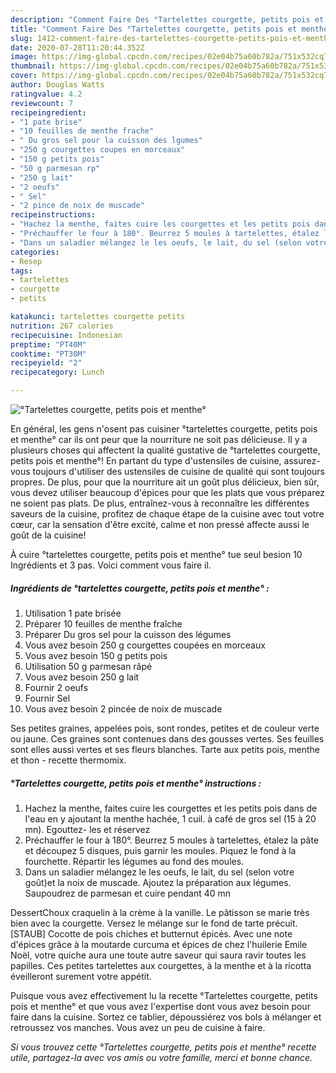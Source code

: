 ```yaml
---
description: "Comment Faire Des °Tartelettes courgette, petits pois et menthe°"
title: "Comment Faire Des °Tartelettes courgette, petits pois et menthe°"
slug: 1412-comment-faire-des-tartelettes-courgette-petits-pois-et-menthe
date: 2020-07-28T11:20:44.352Z
image: https://img-global.cpcdn.com/recipes/02e04b75a60b782a/751x532cq70/tartelettes-courgette-petits-pois-et-menthe-photo-principale-de-la-recette.jpg
thumbnail: https://img-global.cpcdn.com/recipes/02e04b75a60b782a/751x532cq70/tartelettes-courgette-petits-pois-et-menthe-photo-principale-de-la-recette.jpg
cover: https://img-global.cpcdn.com/recipes/02e04b75a60b782a/751x532cq70/tartelettes-courgette-petits-pois-et-menthe-photo-principale-de-la-recette.jpg
author: Douglas Watts
ratingvalue: 4.2
reviewcount: 7
recipeingredient:
- "1 pate brise"
- "10 feuilles de menthe frache"
- " Du gros sel pour la cuisson des lgumes"
- "250 g courgettes coupes en morceaux"
- "150 g petits pois"
- "50 g parmesan rp"
- "250 g lait"
- "2 oeufs"
- " Sel"
- "2 pince de noix de muscade"
recipeinstructions:
- "Hachez la menthe, faites cuire les courgettes et les petits pois dans de l&#39;eau en y ajoutant la menthe hachée, 1 cuil. à café de gros sel (15 à 20 mn). Egouttez- les et réservez"
- "Préchauffer le four à 180°. Beurrez 5 moules à tartelettes, étalez la pâte et découpez 5 disques, puis garnir les moules. Piquez le fond à la fourchette. Répartir les légumes au fond des moules."
- "Dans un saladier mélangez le les oeufs, le lait, du sel (selon votre goût)et la noix de muscade. Ajoutez la préparation aux légumes. Saupoudrez de parmesan et cuire pendant 40 mn"
categories:
- Resep
tags:
- tartelettes
- courgette
- petits

katakunci: tartelettes courgette petits 
nutrition: 267 calories
recipecuisine: Indonesian
preptime: "PT40M"
cooktime: "PT30M"
recipeyield: "2"
recipecategory: Lunch

---
```



![°Tartelettes courgette, petits pois et menthe°](https://img-global.cpcdn.com/recipes/02e04b75a60b782a/751x532cq70/tartelettes-courgette-petits-pois-et-menthe-photo-principale-de-la-recette.jpg)

En général, les gens n'osent pas cuisiner °tartelettes courgette, petits pois et menthe° car ils ont peur que la nourriture ne soit pas délicieuse. Il y a plusieurs choses qui affectent la qualité gustative de °tartelettes courgette, petits pois et menthe°! En partant du type d'ustensiles de cuisine, assurez-vous toujours d'utiliser des ustensiles de cuisine de qualité qui sont toujours propres. De plus, pour que la nourriture ait un goût plus délicieux, bien sûr, vous devez utiliser beaucoup d'épices pour que les plats que vous préparez ne soient pas plats. De plus, entraînez-vous à reconnaître les différentes saveurs de la cuisine, profitez de chaque étape de la cuisine avec tout votre cœur, car la sensation d'être excité, calme et non pressé affecte aussi le goût de la cuisine!

<!--inarticleads1-->

À cuire °tartelettes courgette, petits pois et menthe° tue seul besion 10 Ingrédients et 3 pas. Voici comment vous faire il.

##### Ingrédients de °tartelettes courgette, petits pois et menthe° :

1. Utilisation 1 pate brisée
1. Préparer 10 feuilles de menthe fraîche
1. Préparer  Du gros sel pour la cuisson des légumes
1. Vous avez besoin 250 g courgettes coupées en morceaux
1. Vous avez besoin 150 g petits pois
1. Utilisation 50 g parmesan râpé
1. Vous avez besoin 250 g lait
1. Fournir 2 oeufs
1. Fournir  Sel
1. Vous avez besoin 2 pincée de noix de muscade


Ses petites graines, appelées pois, sont rondes, petites et de couleur verte ou jaune. Ces graines sont contenues dans des gousses vertes. Ses feuilles sont elles aussi vertes et ses fleurs blanches. Tarte aux petits pois, menthe et thon - recette thermomix. 

<!--inarticleads2-->

##### °Tartelettes courgette, petits pois et menthe° instructions :

1. Hachez la menthe, faites cuire les courgettes et les petits pois dans de l&#39;eau en y ajoutant la menthe hachée, 1 cuil. à café de gros sel (15 à 20 mn). Egouttez- les et réservez
1. Préchauffer le four à 180°. Beurrez 5 moules à tartelettes, étalez la pâte et découpez 5 disques, puis garnir les moules. Piquez le fond à la fourchette. Répartir les légumes au fond des moules.
1. Dans un saladier mélangez le les oeufs, le lait, du sel (selon votre goût)et la noix de muscade. Ajoutez la préparation aux légumes. Saupoudrez de parmesan et cuire pendant 40 mn


DessertChoux craquelin à la crème à la vanille. Le pâtisson se marie très bien avec la courgette. Versez le mélange sur le fond de tarte précuit. [STAUB] Cocotte de pois chiches et butternut épicés. Avec une note d&#39;épices grâce à la moutarde curcuma et épices de chez l&#39;huilerie Emile Noël, votre quiche aura une toute autre saveur qui saura ravir toutes les papilles. Ces petites tartelettes aux courgettes, à la menthe et à la ricotta éveilleront surement votre appétit. 

<!--inarticleads1-->

<p>
Puisque vous avez effectivement lu la recette °Tartelettes courgette, petits pois et menthe° et que vous avez l'expertise dont vous avez besoin pour faire dans la cuisine. Sortez ce tablier, dépoussiérez vos bols à mélanger et retroussez vos manches. Vous avez un peu de cuisine à faire.
</p>

<p>
<i>Si vous trouvez cette °Tartelettes courgette, petits pois et menthe° recette utile, partagez-la avec vos amis ou votre famille, merci et bonne chance.</i>
</p>
